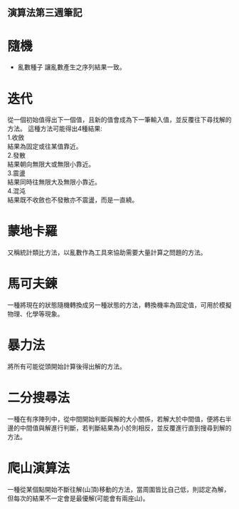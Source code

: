 ## 演算法第三週筆記
# 隨機
* 亂數種子
讓亂數產生之序列結果一致。

# 迭代
從一個初始值得出下一個值，且新的值會成為下一筆輸入值，並反覆往下尋找解的方法。
這種方法可能得出4種結果:   
1.收斂   
結果為固定或往某值靠近。   
2.發散   
結果朝向無限大或無限小靠近。   
3.震盪   
結果同時往無限大及無限小靠近。   
4.混沌   
結果既不收斂也不發散亦不震盪，而是一直繞。

# 蒙地卡羅
又稱統計類比方法，以亂數作為工具來協助需要大量計算之問題的方法。

# 馬可夫鍊
一種將現在的狀態隨機轉換成另一種狀態的方法，轉換機率為固定值，可用於模擬物理、化學等現象。

# 暴力法
將所有可能從頭開始計算後得出解的方法。

# 二分搜尋法
一種在有序陣列中，從中間開始判斷與解的大小關係，若解大於中間值，便將右半邊的中間值與解進行判斷，若判斷結果為小於則相反，並反覆進行直到搜尋到解的方法。

# 爬山演算法
一種從某個點開始不斷往解(山頂)移動的方法，當周圍皆比自己低，則認定為解，但每次的結果不一定會是最優解(可能會有兩座山)。